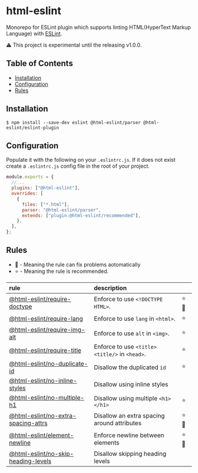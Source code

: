 # html-eslint

Monorepo for ESLint plugin which supports linting HTML(HyperText Markup Language) with [ESLint](https://github.com/eslint/eslint).

⚠️ This project is experimental until the releasing v1.0.0.

## Table of Contents

- [Installation](#Installation)
- [Configuration](#Configuration)
- [Rules](#Rules)

## Installation

```
$ npm install --save-dev eslint @html-eslint/parser @html-eslint/eslint-plugin
```

## Configuration

Populate it with the following on your `.eslintrc.js`. If it does not exist create a `.eslintrc.js` config file in the root of your project.

```js
module.exports = {
  //...
  plugins: ["@html-eslint"],
  overrides: [
    {
      files: ["*.html"],
      parser: "@html-eslint/parser",
      extends: ["plugin:@html-eslint/recommended"],
    },
  ],
};
```

## Rules

- 🔧 - Meaning the rule can fix problems aotomatically
- ⭐ - Meaning the rule is recommended.

| rule                                                                                                | description                                   |       |
| :-------------------------------------------------------------------------------------------------- | :-------------------------------------------- | :---- |
| [@html-eslint/require-doctype](/packages/eslint-plugin/docs/rules/require-doctype.md)               | Enforce to use `<!DOCTYPE HTML>`.             | ⭐ 🔧 |
| [@html-eslint/require-lang](/packages/eslint-plugin/docs/rules/require-lang.md)                     | Enforce to use `lang` in `<html>`.            | ⭐    |
| [@html-eslint/require-img-alt](/packages/eslint-plugin/docs/rules/require-img-alt.md)               | Enforce to use `alt` in `<img>`.              | ⭐    |
| [@html-eslint/require-title](/packages/eslint-plugin/docs/rules/require-title.md)                   | Enforce to use `<title><title/>` in `<head>`. | ⭐    |
| [@html-eslint/no-duplicate-id](/packages/eslint-plugin/docs/rules/no-duplicate-id.md)               | Disallow the duplicated `id`                  | ⭐    |
| [@html-eslint/no-inline-styles](/packages/eslint-plugin/docs/rules/no-inline-styles.md)             | Disallow using inline styles                  |       |
| [@html-eslint/no-multiple-h1](/packages/eslint-plugin/docs/rules/no-multiple-h1.md)                 | Disallow using multiple `<h1></h1>`           | ⭐    |
| [@html-eslint/no-extra-spacing-attrs](/packages/eslint-plugin/docs/rules/no-extra-spacing-attrs.md) | Disallow an extra spacing around attributes   | ⭐ 🔧 |
| [@html-eslint/element-newline](/packages/eslint-plugin/docs/rules/element-newline.md)               | Enforce newline between elements              | ⭐ 🔧 |
| [@html-eslint/no-skip-heading-levels](/packages/eslint-plugin/docs/rules/no-skip-heading-levels.md) | Disallow skipping heading levels              |       |
